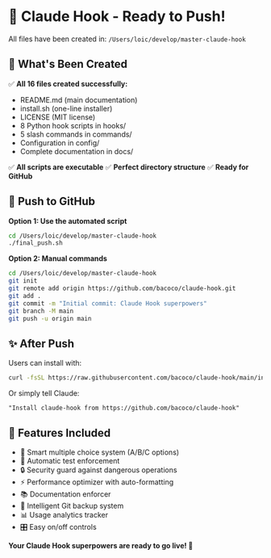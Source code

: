 # 🚀 Claude Hook - Ready to Push!

All files have been created in: `/Users/loic/develop/master-claude-hook`

## 📁 What's Been Created

✅ **All 16 files created successfully:**
- README.md (main documentation)
- install.sh (one-line installer)
- LICENSE (MIT license)
- 8 Python hook scripts in hooks/
- 5 slash commands in commands/
- Configuration in config/
- Complete documentation in docs/

✅ **All scripts are executable**
✅ **Perfect directory structure** 
✅ **Ready for GitHub**

## 🚀 Push to GitHub

**Option 1: Use the automated script**
```bash
cd /Users/loic/develop/master-claude-hook
./final_push.sh
```

**Option 2: Manual commands**
```bash
cd /Users/loic/develop/master-claude-hook
git init
git remote add origin https://github.com/bacoco/claude-hook.git
git add .
git commit -m "Initial commit: Claude Hook superpowers"
git branch -M main
git push -u origin main
```

## ✨ After Push

Users can install with:
```bash
curl -fsSL https://raw.githubusercontent.com/bacoco/claude-hook/main/install.sh | bash
```

Or simply tell Claude:
```
"Install claude-hook from https://github.com/bacoco/claude-hook"
```

## 🎯 Features Included

- 🎯 Smart multiple choice system (A/B/C options)
- 🧪 Automatic test enforcement  
- 🔒 Security guard against dangerous operations
- ⚡ Performance optimizer with auto-formatting
- 📚 Documentation enforcer
- 💾 Intelligent Git backup system
- 📊 Usage analytics tracker
- 🎛️ Easy on/off controls

**Your Claude Hook superpowers are ready to go live! 🚀**
